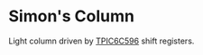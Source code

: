 # Simon's Column

Light column driven by [TPIC6C596](https://www.ti.com/lit/ds/symlink/tpic6c596.pdf?ts=1731425351525) shift registers.
